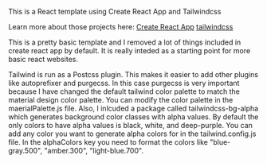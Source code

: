 This is a React template using Create React App and Tailwindcss

Learn more about those projects here:
[Create React App](https://github.com/facebook/create-react-app)
[tailwindcss](https://tailwindcss.com/)

This is a pretty basic template and I removed a lot of things included in create react app by default.
It is really inteded as a starting point for more basic react websites.

Tailwind is run as a Postcss plugin. This makes it easier to add other plugins like autoprefixer and purgecss.
In this case purgecss is very important because I have changed the default tailwind color palette to match
the material design color palette. You can modify the color palette in the maerialPalette.js file.
Also, I inlcuded a package called tailwindcss-bg-alpha which generates background color classes with alpha values.
By default the only colors to have alpha values is black, white, and deep-purple. You can add any color you want to generate alpha colors
for in the tailwind.config.js file. In the alphaColors key you need to format the colors like "blue-gray.500", "amber.300", "light-blue.700".
